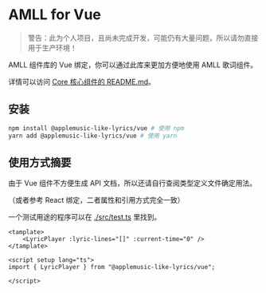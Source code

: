 # AMLL for Vue

> 警告：此为个人项目，且尚未完成开发，可能仍有大量问题，所以请勿直接用于生产环境！

AMLL 组件库的 Vue 绑定，你可以通过此库来更加方便地使用 AMLL 歌词组件。

详情可以访问 [Core 核心组件的 README.md](../core/README.md)。

## 安装

```bash
npm install @applemusic-like-lyrics/vue # 使用 npm
yarn add @applemusic-like-lyrics/vue # 使用 yarn
```

## 使用方式摘要

由于 Vue 组件不方便生成 API 文档，所以还请自行查阅类型定义文件确定用法。

（或者参考 React 绑定，二者属性和引用方式完全一致）

一个测试用途的程序可以在 [./src/test.ts](./src/test.ts) 里找到。

```vue
<tamplate>
    <LyricPlayer :lyric-lines="[]" :current-time="0" />
</tamplate>

<script setup lang="ts">
import { LyricPlayer } from "@applemusic-like-lyrics/vue";

</script>
```
